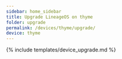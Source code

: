 ```yaml
---
sidebar: home_sidebar
title: Upgrade LineageOS on thyme
folder: upgrade
permalink: /devices/thyme/upgrade/
device: thyme
---
```

{% include templates/device_upgrade.md %}
